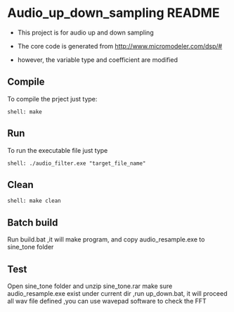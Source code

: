 Audio_up_down_sampling README
=============

* This project is for audio up and down sampling

* The core code is generated from http://www.micromodeler.com/dsp/#

* however, the variable type and coefficient are modified

## Compile
To compile the prject just type:

	shell: make

## Run

To run the executable file just type 
	
    shell: ./audio_filter.exe "target_file_name"
    
## Clean

	shell: make clean

## Batch build
 Run build.bat
 ,it will make program, and copy audio_resample.exe to sine_tone folder

## Test
 Open sine_tone folder and unzip sine_tone.rar
 make sure audio_resample.exe exist under current dir
 ,run up_down.bat, it will proceed all wav file defined
 ,you can use wavepad software to check the FFT

